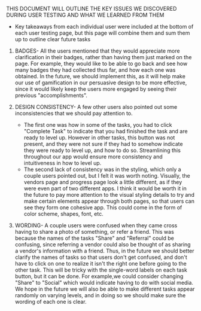 THIS DOCUMENT WILL OUTLINE THE KEY ISSUES WE DISCOVERED DURING USER TESTING AND WHAT WE LEARNED FROM THEM 
- Key takeaways from each individual user were included at the bottom of each user testing page, but this page will combine them and sum them up to outline clear future tasks

1. BADGES- All the users mentioned that they would appreciate more clarification in their badges, rather than having them just marked on the page. For example, they would like to be able to go back and see how many badges they had collected thus far, and how each one was obtained. In the future, we should implement this, as it will help make our use of gamification in our persuasive design to be more effective, since it would likely keep the users more engaged by seeing their previous "accomplishments". 

2. DESIGN CONSISTENCY- A few other users also pointed out some inconsistencies that we should pay attention to. 
    - The first one was how in some of the tasks, you had to click "Complete Task" to indicate that you had finished the task and are ready to level up. However in other tasks, this button was not present, and they were not sure if they had to somehow indicate they were ready to level up, and how to do so. Streamlining this throughout our app would ensure more consistency and intuitiveness in how to level up.
    - The second lack of consistency was in the styling, which only a couple users pointed out, but I felt it was worth noting. Visually, the vendors page and progress page look a little different, as if they were even part of two different apps. I think it would be worth it in the future to pay more attention to the visual styling details to try and make certain elements appear through both pages, so that users can see they form one cohesive app. This could come in the form of color scheme, shapes, font, etc. 

3. WORDING- A couple users were confused when they came cross having to share a photo of something, or refer a friend. This was because the names of the tasks "Share" and "Referral" could be confusing, since referring a vendor could also be thought of as sharing a vendor's information with a friend. Thus, in the future we should better clarify the names of tasks so that users don't get confused, and don't have to click on one to realize it isn't the right one before going to the other task. This will be tricky with the single-word labels on each task button, but it can be done. For example,we could consider changing "Share" to "Social" which would indicate having to do with social media. We hope in the future we will also be able to make different tasks appear randomly on varying levels, and in doing so we should make sure the wording of each one is clear.

